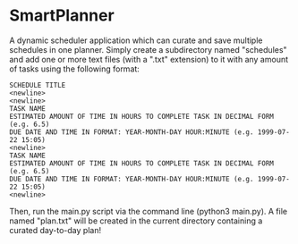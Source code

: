 # SmartPlanner
A dynamic scheduler application which can curate and save multiple schedules in one planner.
Simply create a subdirectory named "schedules" and add one or more text files (with a ".txt" extension) to it with any amount of tasks using the following format:
```
SCHEDULE TITLE
<newline>
<newline>
TASK NAME
ESTIMATED AMOUNT OF TIME IN HOURS TO COMPLETE TASK IN DECIMAL FORM (e.g. 6.5)
DUE DATE AND TIME IN FORMAT: YEAR-MONTH-DAY HOUR:MINUTE (e.g. 1999-07-22 15:05)
<newline>
TASK NAME
ESTIMATED AMOUNT OF TIME IN HOURS TO COMPLETE TASK IN DECIMAL FORM (e.g. 6.5)
DUE DATE AND TIME IN FORMAT: YEAR-MONTH-DAY HOUR:MINUTE (e.g. 1999-07-22 15:05)
<newline>
```
Then, run the main.py script via the command line (python3 main.py). A file named "plan.txt" will be created in the current directory containing a curated day-to-day plan!
